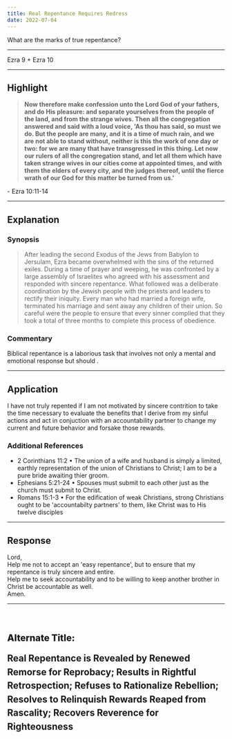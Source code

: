 ```yaml
---
title: Real Repentance Requires Redress
date: 2022-07-04
---
```


<script>
	import Gradient from '../src/lib/components/Gradient.svelte';
    import Reference from '../src/lib/components/Reference.svelte';
    import Intro from '../src/lib/components/Intro.svelte';
</script>

<p>What are the marks of true repentance?</p>

---

<Intro>Ezra 9 + Ezra 10</Intro>

---


## **Highlight**

<blockquote style="font-weight: bold !important"> 
<Gradient>Now therefore make confession unto the Lord God of your fathers, and do His pleasure: and separate yourselves from the people of the land, and from the strange wives. Then all the congregation answered and said with a loud voice, 'As thou has said, so must we do. But the people are many, and it is a time of much rain, and we are not able to stand without, neither is this the work of one day or two: for we are many that have transgressed in this thing. Let now our rulers of all the congregation stand, and let all them which have taken strange wives in our cities come at appointed times, and with them the elders of every city, and the judges thereof, until the fierce wrath of our God for this matter be turned from us.'</Gradient>
</blockquote> - Ezra 10:11-14

---

## **Explanation**

### **Synopsis**

> After leading the second Exodus of the Jews from Babylon to Jersulam, Ezra became overwhelmed with the sins of the returned exiles. During a time of prayer and weeping, he was confronted by a large assembly of Israelites who agreed with his assessment and responded with sincere repentance. What followed was a deliberate coordination by the Jewish people with the priests and leaders to rectify their iniquity. Every man who had married a foreign wife, terminated his marriage and sent away any children of their union. So careful were the people to ensure that every sinner complied that they took a total of three months to complete this process of obedience. 

### **Commentary**

Biblical repentance is a laborious task that involves not only a mental and emotional response but should .

---

## **Application**

I have not truly repented if I am not motivated by sincere contrition to take the time necessary to evaluate the benefits that I derive from my sinful actions and act in conjuction with an accountability partner to change my current and future behavior and forsake those rewards.<br/>

### Additional References

- <Reference>2 Corinthians 11:2</Reference> • The union of a wife and husband is simply a limited, earthly representation of the union of Christians to Christ; I am to be a pure bride awaiting thier groom.<br/>
- <Reference>Ephesians 5:21-24</Reference> • Spouses must submit to each other just as the church must submit to Christ.<br/>
- <Reference>Romans 15:1-3</Reference> • For the edification of weak Christians, strong Christians ought to be 'accountabilty partners' to them, like Christ was to His twelve disciples<br/>
---

## **Response**

Lord, <br/>
Help me not to accept an 'easy repentance', but to ensure that my repentance is truly sincere and entire.<br/> Help me to seek accountability and to be willing to keep another brother in Christ be accountable as well. <br/>
Amen.

---

<br/>
<br/>
<br/>
<strong 
    style="font-weight: 800; font-size: clamp(1.42em, 1.5em, 1.67em); line-height: 1.3333333"
>
    Alternate Title:
</strong>
<br/>
<br/>
<strong 
    style="font-weight: 700; color: inherit; font-size: clamp(1.42em, 1.5em, 1.67em); line-height: 1.5"
>
    <Gradient>
        Real Repentance is Revealed by Renewed Remorse for Reprobacy; Results in Rightful Retrospection; Refuses to Rationalize Rebellion; Resolves to Relinquish Rewards Reaped from Rascality; Recovers Reverence for Righteousness
    </Gradient>
</strong>